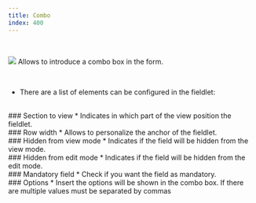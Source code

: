 ```yaml
---
title: Combo
index: 400
---
```


    
<br />

<img src="/static/images/icons/combo_box.png" /> Allows to introduce a combo box in the form.

<br />

* There are a list of elements can be configured in the fieldlet:

<br />
### Section to view
* Indicates in which part of the view position the fieldlet.

<br />
### Row width
* Allows to personalize the anchor of the fieldlet.

<br />
### Hidden from view mode
* Indicates if the field will be hidden from the view mode.

<br />
### Hidden from edit mode
* Indicates if the field will be hidden from the edit mode.


<br />
### Mandatory field
* Check if you want the field as mandatory.

<br />
### Options
* Insert the options will be shown in the combo box. If there are multiple values must be separated by commas